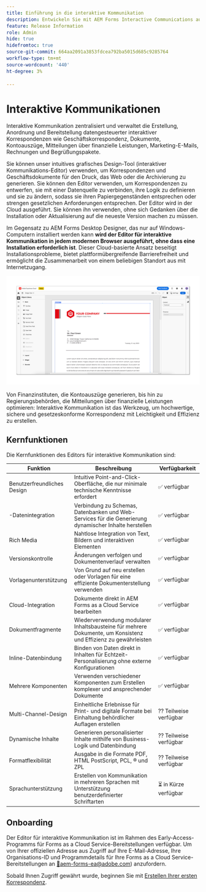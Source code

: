 ```yaml
---
title: Einführung in die interaktive Kommunikation
description: Entwickeln Sie mit AEM Forms Interactive Communications auf einfache Weise dynamische, datengesteuerte Kommunikationen
feature: Release Information
role: Admin
hide: true
hidefromtoc: true
source-git-commit: 664aa2091a3853fdcea792ba5015d685c9285764
workflow-type: tm+mt
source-wordcount: '440'
ht-degree: 3%

---
```



# Interaktive Kommunikationen

Interaktive Kommunikation zentralisiert und verwaltet die Erstellung, Anordnung und Bereitstellung datengesteuerter interaktiver Korrespondenzen wie Geschäftskorrespondenz, Dokumente, Kontoauszüge, Mitteilungen über finanzielle Leistungen, Marketing-E-Mails, Rechnungen und Begrüßungspakete.

Sie können unser intuitives grafisches Design-Tool (interaktiver Kommunikations-Editor) verwenden, um Korrespondenzen und Geschäftsdokumente für den Druck, das Web oder die Archivierung zu generieren. Sie können den Editor verwenden, um Korrespondenzen zu entwerfen, sie mit einer Datenquelle zu verbinden, ihre Logik zu definieren und sie zu ändern, sodass sie ihren Papiergegenständen entsprechen oder strengen gesetzlichen Anforderungen entsprechen. Der Editor wird in der Cloud ausgeführt. Sie können ihn verwenden, ohne sich Gedanken über die Installation oder Aktualisierung auf die neueste Version machen zu müssen.

Im Gegensatz zu AEM Forms Desktop Designer, das nur auf Windows-Computern installiert werden kann **wird der Editor für interaktive Kommunikation in jedem modernen Browser ausgeführt, ohne dass eine Installation erforderlich ist**. Dieser Cloud-basierte Ansatz beseitigt Installationsprobleme, bietet plattformübergreifende Barrierefreiheit und ermöglicht die Zusammenarbeit von einem beliebigen Standort aus mit Internetzugang.

![Editor für interaktive Kommunikationen](/help/forms/assets/ic-editor.png)

Von Finanzinstituten, die Kontoauszüge generieren, bis hin zu Regierungsbehörden, die Mitteilungen über finanzielle Leistungen optimieren: Interaktive Kommunikation ist das Werkzeug, um hochwertige, sichere und gesetzeskonforme Korrespondenz mit Leichtigkeit und Effizienz zu erstellen.


## Kernfunktionen

Die Kernfunktionen des Editors für interaktive Kommunikation sind:

| Funktion | Beschreibung | Verfügbarkeit |
|------------|-------------|--------------|
| Benutzerfreundliches Design | Intuitive Point-and-Click-Oberfläche, die nur minimale technische Kenntnisse erfordert | ✅ verfügbar |
| -Datenintegration | Verbindung zu Schemas, Datenbanken und Web-Services für die Generierung dynamischer Inhalte herstellen | ✅ verfügbar |
| Rich Media | Nahtlose Integration von Text, Bildern und interaktiven Elementen | ✅ verfügbar |
| Versionskontrolle | Änderungen verfolgen und Dokumentenverlauf verwalten | ✅ verfügbar |
| Vorlagenunterstützung | Von Grund auf neu erstellen oder Vorlagen für eine effiziente Dokumenterstellung verwenden | ✅ verfügbar |
| Cloud-Integration | Dokumente direkt in AEM Forms as a Cloud Service bearbeiten | ✅ verfügbar |
| Dokumentfragmente | Wiederverwendung modularer Inhaltsbausteine für mehrere Dokumente, um Konsistenz und Effizienz zu gewährleisten | ✅ verfügbar |
| Inline-Datenbindung | Binden von Daten direkt in Inhalten für Echtzeit-Personalisierung ohne externe Konfigurationen | ✅ verfügbar |
| Mehrere Komponenten | Verwenden verschiedener Komponenten zum Erstellen komplexer und ansprechender Dokumente | ✅ verfügbar |
| Multi-Channel-Design | Einheitliche Erlebnisse für Print- und digitale Formate bei Einhaltung behördlicher Auflagen erstellen | ?? Teilweise verfügbar |
| Dynamische Inhalte | Generieren personalisierter Inhalte mithilfe von Business-Logik und Datenbindung | ?? Teilweise verfügbar |
| Formatflexibilität | Ausgabe in die Formate PDF, HTML PostScript, PCL, ®️ und ZPL | ?? Teilweise verfügbar |
| Sprachunterstützung | Erstellen von Kommunikation in mehreren Sprachen mit Unterstützung benutzerdefinierter Schriftarten | ⏳ in Kürze verfügbar |

## Onboarding

Der Editor für interaktive Kommunikation ist im Rahmen des Early-Access-Programms für Forms as a Cloud Service-Bereitstellungen verfügbar. Um von Ihrer offiziellen Adresse aus Zugriff auf Ihre E-Mail-Adresse, Ihre Organisations-ID und Programmdetails für Ihre Forms as a Cloud Service-Bereitstellungen an [&#128279;](mailto:aem-forms-ea@adobe.com)aem-forms-ea@adobe.com) anzufordern.

Sobald Ihnen Zugriff gewährt wurde, beginnen Sie mit [Erstellen Ihrer ersten Korrespondenz](https://video.tv.adobe.com/v/3444094/).

<!-- 

## Next

* Create your first correspondence
* Frequently asked issues


* Familiarize yourself with terminology and concepts
* Walkthrough of interactive communications editor
* Create a fragment
* Preview and test a correspondence

-->